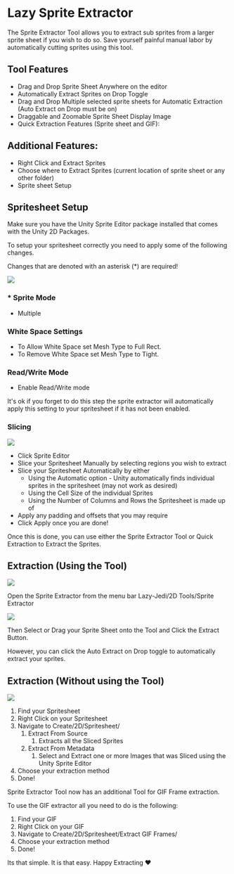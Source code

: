 # Lazy Sprite Extractor

The Sprite Extractor Tool allows you to extract sub sprites from a larger sprite sheet if you wish to do so. Save yourself painful manual labor by automatically cutting sprites using this tool.

## Tool Features

+ Drag and Drop Sprite Sheet Anywhere on the editor
+ Automatically Extract Sprites on Drop Toggle
+ Drag and Drop Multiple selected sprite sheets for Automatic Extraction (Auto Extract on Drop must be on)
+ Draggable and Zoomable Sprite Sheet Display Image
+ Quick Extraction Features (Sprite sheet and GIF):

## Additional Features:
+ Right Click and Extract Sprites
+ Choose where to Extract Sprites (current location of sprite sheet or any other folder)
+ Sprite sheet Setup

## Spritesheet Setup
Make sure you have the Unity Sprite Editor package installed that comes with the Unity 2D Packages.

To setup your spritesheet correctly you need to apply some of the following changes.

Changes that are denoted with an asterisk (*) are required!

![](~Documentation/Images/sprite-sheet-inspector.png)

### * Sprite Mode
+ Multiple

### White Space Settings
+ To Allow White Space set Mesh Type to Full Rect.
+ To Remove White Space set Mesh Type to Tight.

### Read/Write Mode
+ Enable Read/Write mode

It's ok if you forget to do this step the sprite extractor will automatically apply this setting to your spritesheet if it has not been enabled.

### Slicing
![](~Documentation/Images/unity-sprite-editor.png)

+ Click Sprite Editor
+ Slice your Spritesheet Manually by selecting regions you wish to extract
+ Slice your Spritesheet Automatically by either
  + Using the Automatic option - Unity automatically finds individual sprites in the spritesheet (may not work as desired)
  + Using the Cell Size of the individual Sprites
  + Using the Number of Columns and Rows the Spritesheet is made up of
+ Apply any padding and offsets that you may require
+ Click Apply once you are done!

Once this is done, you can use either the Sprite Extractor Tool or Quick Extraction to Extract the Sprites.

## Extraction (Using the Tool)
![](~Documentation/Images/sprite-extractor-menubar.png)

Open the Sprite Extractor from the menu bar Lazy-Jedi/2D Tools/Sprite Extractor 

![](~Documentation/Images/sprite-extractor-tool.png)

Then Select or Drag your Sprite Sheet onto the Tool and Click the Extract Button.

However, you can click the Auto Extract on Drop toggle to automatically extract your sprites.


## Extraction (Without using the Tool)
![](~Documentation/Images/right-click-extract.png)

1. Find your Spritesheet
2. Right Click on your Spritesheet
3. Navigate to Create/2D/Spritesheet/ 
   1. Extract From Source
      1. Extracts all the Sliced Sprites
   2. Extract From Metadata
      1. Select and Extract one or more Images that was Sliced using the Unity Sprite Editor
4. Choose your extraction method
5. Done!

Sprite Extractor Tool now has an additional Tool for GIF Frame extraction.

To use the GIF extractor all you need to do is the following:

1. Find your GIF
2. Right Click on your GIF
3. Navigate to Create/2D/Spritesheet/Extract GIF Frames/
4. Choose your extraction method
5. Done!

Its that simple. It is that easy. Happy Extracting ♥
